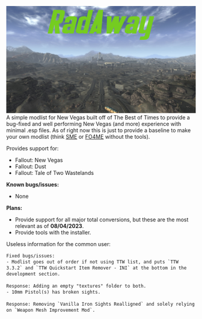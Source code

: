 ![RadAway](https://github.com/Biblioklept/radaway/blob/main/img/radaway.png)
A simple modlist for New Vegas built off of The Best of Times to provide a bug-fixed and well performing New Vegas (and more) experience with minimal .esp files. As of right now this is just to provide a baseline to make your own modlist (think [SME](https://thephoenixflavour.com/skyrim-se/sme/) or [FO4ME](https://github.com/GozerBlackCat/FO4ME) without the tools).

Provides support for:
- Fallout: New Vegas
- Fallout: Dust
- Fallout: Tale of Two Wastelands

__Known bugs/issues:__

- None

__Plans:__
- Provide support for all major total conversions, but these are the most relevant as of __08/04/2023__.
- Provide tools with the installer.

Useless information for the common user:

```{toggle}
Fixed bugs/issues:
- Modlist goes out of order if not using TTW list, and puts `TTW 3.3.2` and `TTW Quickstart Item Remover - INI` at the bottom in the development section.

Response: Adding an empty "textures" folder to both.
- 10mm Pistol(s) has broken sights.

Response: Removing `Vanilla Iron Sights Realligned` and solely relying on `Weapon Mesh Improvement Mod`.
```
